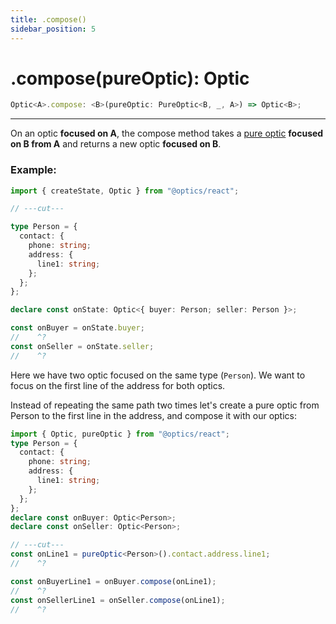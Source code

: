 ```yaml
---
title: .compose()
sidebar_position: 5
---
```


# .compose(pureOptic): Optic

```ts
Optic<A>.compose: <B>(pureOptic: PureOptic<B, _, A>) => Optic<B>;
```

---

On an optic **focused on A**, the compose method takes a [pure optic](../../Guides/pure_optic) **focused on B from A** and returns a new optic **focused on B**.

### Example:

```ts twoslash
import { createState, Optic } from "@optics/react";

// ---cut---

type Person = {
  contact: {
    phone: string;
    address: {
      line1: string;
    };
  };
};

declare const onState: Optic<{ buyer: Person; seller: Person }>;

const onBuyer = onState.buyer;
//    ^?
const onSeller = onState.seller;
//    ^?
```

Here we have two optic focused on the same type (`Person`). We want to focus on the first line of the address for both optics.

Instead of repeating the same path two times let's create a pure optic from Person to the first line in the address, and compose it with our optics:

```ts twoslash
import { Optic, pureOptic } from "@optics/react";
type Person = {
  contact: {
    phone: string;
    address: {
      line1: string;
    };
  };
};
declare const onBuyer: Optic<Person>;
declare const onSeller: Optic<Person>;

// ---cut---
const onLine1 = pureOptic<Person>().contact.address.line1;
//    ^?

const onBuyerLine1 = onBuyer.compose(onLine1);
//    ^?
const onSellerLine1 = onSeller.compose(onLine1);
//    ^?
```
